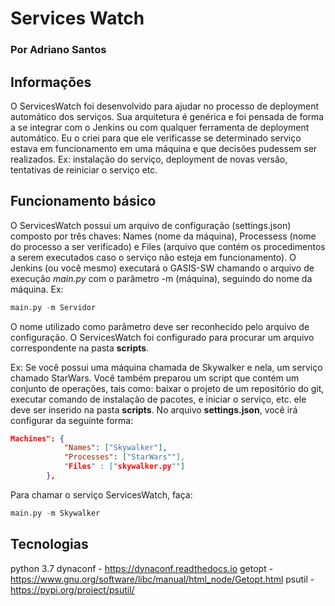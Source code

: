 #  Services Watch
### Por Adriano Santos

## Informações

O ServicesWatch foi desenvolvido para ajudar no processo de deployment automático dos serviços. Sua arquitetura é genérica e foi pensada de forma a se integrar com o Jenkins ou com qualquer ferramenta de deployment automático. Eu o criei para que ele verificasse se determinado serviço estava em funcionamento em uma máquina e que decisões pudessem ser realizados. Ex: instalação do serviço, deployment de novas versão, tentativas de reiniciar o serviço etc.

## Funcionamento básico

O ServicesWatch possui um arquivo de configuração (settings.json) composto por três chaves: Names (nome da máquina), Processess (nome do processo a ser verificado) e Files (arquivo que contém os procedimentos a serem executados caso o serviço não esteja em funcionamento).
O Jenkins (ou você mesmo) executará o GASIS-SW chamando o arquivo de execução *main.py* com o parâmetro -m (máquina), seguindo do nome da máquina. Ex:

```python
main.py -m Servidor
```

O nome utilizado como parâmetro deve ser reconhecido pelo arquivo de configuração. O ServicesWatch foi configurado para procurar um arquivo correspondente na pasta **scripts**. 

Ex: Se você possui uma máquina chamada de Skywalker e nela, um serviço chamado StarWars. Você também preparou um script que contém um conjunto de operações, tais como: baixar o projeto de um repositório do git, executar comando de instalação de pacotes, e iniciar o serviço, etc. ele deve ser inserido na pasta **scripts**.
No arquivo **settings.json**, você irá configurar da seguinte forma:

```json
Machines": { 
            "Names": ["Skywalker"], 
            "Processes": ["StarWars""],
            "Files" : ["skywalker.py""]
        },
```
Para chamar o serviço ServicesWatch, faça:

```python
main.py -m Skywalker
```

## Tecnologias

python 3.7
dynaconf - https://dynaconf.readthedocs.io
getopt - https://www.gnu.org/software/libc/manual/html_node/Getopt.html
psutil - https://pypi.org/project/psutil/
